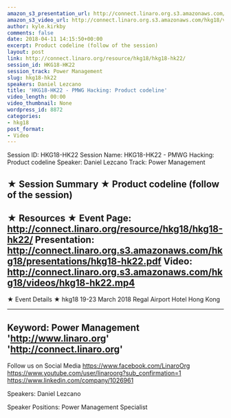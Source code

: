 ```yaml
---
amazon_s3_presentation_url: http://connect.linaro.org.s3.amazonaws.com/hkg18/presentations/hkg18-hk22.pdf
amazon_s3_video_url: http://connect.linaro.org.s3.amazonaws.com/hkg18/videos/hkg18-hk22.mp4
author: kyle.kirkby
comments: false
date: 2018-04-11 14:15:50+00:00
excerpt: Product codeline (follow of the session)
layout: post
link: http://connect.linaro.org/resource/hkg18/hkg18-hk22/
session_id: HKG18-HK22
session_track: Power Management
slug: hkg18-hk22
speakers: Daniel Lezcano
title: 'HKG18-HK22 - PMWG Hacking: Product codeline'
video_length: 00:00
video_thumbnail: None
wordpress_id: 8872
categories:
- hkg18
post_format:
- Video
---
```


Session ID: HKG18-HK22
Session Name: HKG18-HK22 - PMWG Hacking: Product codeline
Speaker: Daniel Lezcano
Track: Power Management


★ Session Summary ★
Product codeline (follow of the session)
---------------------------------------------------
★ Resources ★
Event Page: http://connect.linaro.org/resource/hkg18/hkg18-hk22/
Presentation: http://connect.linaro.org.s3.amazonaws.com/hkg18/presentations/hkg18-hk22.pdf
Video: http://connect.linaro.org.s3.amazonaws.com/hkg18/videos/hkg18-hk22.mp4
 ---------------------------------------------------
★ Event Details ★
hkg18
19-23 March 2018 
Regal Airport Hotel Hong Kong

---------------------------------------------------
Keyword: Power Management
'http://www.linaro.org'
'http://connect.linaro.org'
---------------------------------------------------
Follow us on Social Media
https://www.facebook.com/LinaroOrg
https://www.youtube.com/user/linaroorg?sub_confirmation=1
https://www.linkedin.com/company/1026961

Speakers: Daniel Lezcano

Speaker Positions: Power Management Specialist


